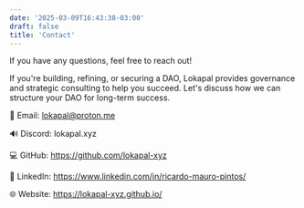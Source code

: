 ```yaml
---
date: '2025-03-09T16:43:38-03:00'
draft: false
title: 'Contact'
---
```


If you have any questions, feel free to reach out!

If you're building, refining, or securing a DAO, Lokapal provides governance and strategic consulting to help you succeed. Let's discuss how we can structure your DAO for long-term success.

📧 Email: lokapal@proton.me

🔊 Discord: lokapal.xyz

💻 GitHub: https://github.com/lokapal-xyz

🔗 LinkedIn: https://www.linkedin.com/in/ricardo-mauro-pintos/

🌐 Website: https://lokapal-xyz.github.io/
